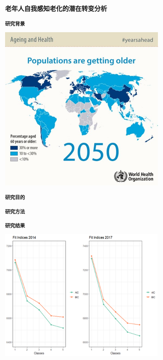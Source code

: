 ## 老年人自我感知老化的潜在转变分析

### 研究背景
![](picture/world_ageing.jpg)

### 研究目的

### 研究方法

### 研究结果
![拟合指数](picture/fit.png)
